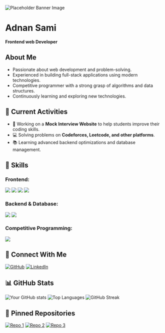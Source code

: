 ![Placeholder Banner Image](https://via.placeholder.com/1200x300)

# Adnan Sami
**Frontend web Developer**

## About Me
- Passionate about web development and problem-solving.
- Experienced in building full-stack applications using modern technologies.
- Competitive programmer with a strong grasp of algorithms and data structures.
- Continuously learning and exploring new technologies.

## 🌱 Current Activities
- 🚀 Working on a **Mock Interview Website** to help students improve their coding skills.
- 💻 Solving problems on **Codeforces, Leetcode, and other platforms**.
- 📚 Learning advanced backend optimizations and database management.

## 🚀 Skills
### Frontend:
<p>
  <img src="https://img.shields.io/badge/HTML5-E34F26?style=for-the-badge&logo=html5&logoColor=white" />
  <img src="https://img.shields.io/badge/CSS3-1572B6?style=for-the-badge&logo=css3&logoColor=white" />
  <img src="https://img.shields.io/badge/JavaScript-F7DF1E?style=for-the-badge&logo=javascript&logoColor=black" />
  <img src="https://img.shields.io/badge/React-61DAFB?style=for-the-badge&logo=react&logoColor=black" />
</p>

### Backend & Database:
<p>
  <img src="https://img.shields.io/badge/Express.js-000000?style=for-the-badge&logo=express&logoColor=white" />
  <img src="https://img.shields.io/badge/MongoDB-47A248?style=for-the-badge&logo=mongodb&logoColor=white" />
</p>

### Competitive Programming:
<p>
  <img src="https://img.shields.io/badge/C++-00599C?style=for-the-badge&logo=c%2B%2B&logoColor=white" />
</p>

## 🔗 Connect With Me
[![GitHub](https://img.shields.io/badge/GitHub-000?style=for-the-badge&logo=github)](https://github.com/yourusername)
[![LinkedIn](https://img.shields.io/badge/LinkedIn-0077B5?style=for-the-badge&logo=linkedin&logoColor=white)](https://www.linkedin.com/in/yourprofile)

## 📊 GitHub Stats
![Your GitHub stats](https://github-readme-stats.vercel.app/api?username=yourusername&show_icons=true&theme=radical)
![Top Languages](https://github-readme-stats.vercel.app/api/top-langs/?username=yourusername&layout=compact&theme=radical)
![GitHub Streak](https://github-readme-streak-stats.herokuapp.com/?user=yourusername&theme=radical)

## 📌 Pinned Repositories
[![Repo 1](https://github-readme-stats.vercel.app/api/pin/?username=yourusername&repo=repo1&theme=radical)](https://github.com/Pra1re/Learnmate)
[![Repo 2](https://github-readme-stats.vercel.app/api/pin/?username=yourusername&repo=repo2&theme=radical)](https://github.com/Pra1re/Sporty-Sports-equipment)
[![Repo 3](https://github-readme-stats.vercel.app/api/pin/?username=yourusername&repo=repo3&theme=radical)](https://github.com/Pra1re/carrer-counseling)

